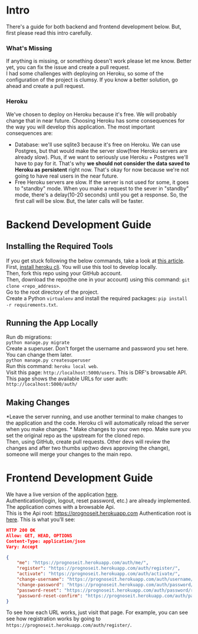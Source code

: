 # Intro
There's a guide for both backend and frontend development below. But, first please read this intro carefully.   

### What's Missing
If anything is missing, or something doesn't work please let me know. Better yet, you can fix the issue and create a pull request.   
I had some challenges with deploying on Heroku, so some of the configuration of the project is clumsy. If you know a better solution, go ahead and create a pull request.   
### Heroku
We've chosen to deploy on Heroku because it's free. We will probably change that in near future. Choosing Heroku has some consequences for the way you will develop this application. The most important consequences are:   
- Database: we'll use sqlite3 because it's free on Heroku. We can use Postgres, but that would make the server slow(free Heroku servers are already slow). Plus, if we want to seriously use Heroku + Postgres we'll have to pay for it. That's why **we should not consider the data saved to Heroku as persistent** right now. That's okay for now because we're not going to have real users in the near future.
- Free Heroku servers are slow. If the server is not used for some, it goes to "standby" mode. When you make a request to the sever in "standby" mode, there's a delay(10-20 seconds) until you get a response. So, the first call will be slow. But, the later calls will be faster.    


# Backend Development Guide

## Installing the Required Tools
If you get stuck following the below commands, take a look at [this article](https://devcenter.heroku.com/articles/deploying-python).   
First, [install heroku cli](https://devcenter.heroku.com/articles/heroku-cli). You will use this tool to develop locally.   
Then, fork this repo using your GitHub account.   
Then, download the repo(the one in your account) using this command: `git clone <repo_address>`.  
Go to the root directory of the project.   
Create a Python `virtualenv` and install the required packages: `pip install -r requirements.txt`.

## Running the App Locally
Run db migrations:   
`python manage.py migrate`   
Create a superuser. Don't forget the username and password you set here. You can change them later.   
`python manage.py createsuperuser`    
Run this command: `heroku local web`.    
Visit this page: `http://localhost:5000/users`. This is DRF's browsable API.   
This page shows the available URLs for user auth: `http://localhost:5000/auth/`
## Making Changes
*Leave the server running, and use another terminal to make changes to the application and the code. Heroku cli will automatically reload the server when you make changes.   *
Make changes to your own repo. Make sure you set the original repo as the upstream for the cloned repo.   
Then, using GitHub, create pull requests. Other devs will review the changes and after two thumbs up(two devs approving the change), someone will merge your changes to the main repo.  

# Frontend Development Guide
We have a live version of the application [here](https://prognoseit.herokuapp.com).   
Authentication(login, logout, reset password, etc.) are already implemented.  
The application comes with a browsable Api.    
This is the Api root: https://prognoseit.herokuapp.com
Authentication root is [here](https://prognoseit.herokuapp.com/auth/). This is what you'll see:   
```json
HTTP 200 OK
Allow: GET, HEAD, OPTIONS
Content-Type: application/json
Vary: Accept

{
    "me": "https://prognoseit.herokuapp.com/auth/me/",
    "register": "https://prognoseit.herokuapp.com/auth/register/",
    "activate": "https://prognoseit.herokuapp.com/auth/activate/",
    "change-username": "https://prognoseit.herokuapp.com/auth/username/",
    "change-password": "https://prognoseit.herokuapp.com/auth/password/",
    "password-reset": "https://prognoseit.herokuapp.com/auth/password/reset/",
    "password-reset-confirm": "https://prognoseit.herokuapp.com/auth/password/reset/confirm/"
}
```
To see how each URL works, just visit that page. For example, you can see see how registration works by going to `https://prognoseit.herokuapp.com/auth/register/`.   
